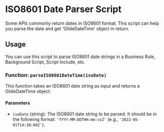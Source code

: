 # ISO8601 Date Parser Script

Some APIs commonly return dates in ISO8601 format. This script can help you parse the date and get 'GlideDateTime' object in return.

## Usage

You can use this script to parse ISO8601 date strings in a Business Rule, Background Script, Script Include, etc.

### Function: `parseISO8601DateTime(isoDate)`

This function takes an ISO8601 date string as input and returns a GlideDateTime object.

#### Parameters

- `isoDate` (string): The ISO8601 date string to be parsed. It should be in the following format: `'YYYY-MM-DDTHH:mm:ssZ'` (e.g., `'2022-05-01T14:30:00Z'`).
